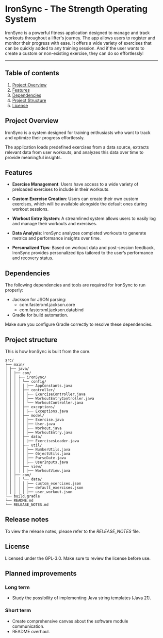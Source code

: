 # IronSync - The Strength Operating System

IronSync is a powerful fitness application designed to manage and track workouts throughout a lifter's journey. The app allows users to register and monitor their progress with ease. It offers a wide variety of exercises that can be quickly added to any training session. And if the user wants to create a custom or non-existing exercise, they can do so effortlessly!

---

## Table of contents

1. [Project Overview](#project-overview)
2. [Features](#features)
3. [Dependencies](#dependencies)
4. [Project Structure](#project-structure)
5. [License](#license)

## Project Overview

IronSync is a system designed for training enthusiasts who want to track and optimize their progress effortlessly.

The application loads predefined exercises from a data source, extracts relevant data from user workouts, and analyzes this data over time to provide meaningful insights.

## Features

- **Exercise Management**: Users have access to a wide variety of preloaded exercises to include in their workouts.

- **Custom Exercise Creation**: Users can create their own custom exercises, which will be available alongside the default ones during workout sessions.

- **Workout Entry System**: A streamlined system allows users to easily log and manage their workouts and exercises.

- **Data Analysis**: IronSync analyzes completed workouts to generate metrics and performance insights over time.

- **Personalized Tips**: Based on workout data and post-session feedback, IronSync provides personalized tips tailored to the user’s performance and recovery status.

## Dependencies

The following dependencies and tools are required for IronSync to run properly:

- Jackson for JSON parsing:
  - com.fasterxml.jackson.core
  - com.fasterxml.jackson.databind
- Gradle for build automation.

Make sure you configure Gradle correctly to resolve these dependencies.

## Project structure

This is how IronSync is built from the core.

```text
src/
├── main/
│ ├── java/
│ │ ├── com/
│ │ │ ├── ironSync/
│ │ │ │ └── config/
│ │ │ │ │ ├── AppConstants.java
│ │ │ │ ├── controller/
│ │ │ │ │ ├── ExerciseController.java
│ │ │ │ │ ├── WorkoutEntryController.java
│ │ │ │ │ └── WorkoutController.java
│ │ │ │ ├── exceptions/
│ │ │ │ │ ├── Exceptions.java
│ │ │ │ ├── model/
│ │ │ │ │ ├── Exercise.java
│ │ │ │ │ ├── User.java
│ │ │ │ │ ├── Workout.java
│ │ │ │ │ ├── WorkoutEntry.java
│ │ │ │ ├── data/
│ │ │ │ │ ├── ExercisesLoader.java
│ │ │ │ ├── util/
│ │ │ │ │ ├── NumberUtils.java
│ │ │ │ │ ├── ObjectUtils.java
│ │ │ │ │ ├── ParseDate.java
│ │ │ │ │ ├── UserInputs.java
│ │ │ │ ├── view/
│ │ │ │ │ ├── WorkoutView.java
│ │ ├── com/
│ │ │ │ └── data/
│ │ │ │ │ ├── custom_exercises.json
│ │ │ │ │ ├── default_exercises.json
│ │ │ │ │ ├── user_workout.json
└── build.gradle
└── README.md
└── RELEASE_NOTES.md
```

## Release notes
To view the release notes, please refer to the *RELEASE_NOTES* file.

## License
Licensed under the GPL-3.0. Make sure to review the license before use.

## Planned improvements
### Long term
- Study the possibility of implementing Java string templates (Java 21).

### Short term
- Create comprehensive canvas about the software module communication.
- README overhaul.
